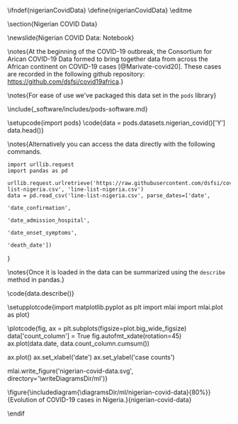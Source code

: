 \ifndef{nigerianCovidData}
\define{nigerianCovidData}
\editme

\section{Nigerian COVID Data}

\newslide{Nigerian COVID Data: Notebook}

\notes{At the beginning of the COVID-19 outbreak, the Consortium for Arican COVID-19 Data formed to bring together data from across the African continent on COVID-19 cases [@Marivate-covid20]. These cases are recorded in the following github repository: <https://github.com/dsfsi/covid19africa>.}

\notes{For ease of use we've packaged this data set in the `pods` library}

\include{_software/includes/pods-software.md}

\setupcode{import pods}
\code{data = pods.datasets.nigerian_covid()['Y']
data.head()}

\notes{Alternatively you can access the data directly with the following commands.

```{.python}
import urllib.request
import pandas as pd

urllib.request.urlretrieve('https://raw.githubusercontent.com/dsfsi/covid19africa/master/data/line_lists/line-list-nigeria.csv', 'line-list-nigeria.csv')
data = pd.read_csv('line-list-nigeria.csv', parse_dates=['date', 
                                                         'date_confirmation', 
														 'date_admission_hospital', 
														 'date_onset_symptoms',
														 'death_date'])
```
}


\notes{Once it is loaded in the data can be summarized using the `describe` method in pandas.}

\code{data.describe()}


\setupplotcode{import matplotlib.pyplot as plt
import mlai
import mlai.plot as plot}

\plotcode{fig, ax = plt.subplots(figsize=plot.big_wide_figsize)
data['count_column'] = True
fig.autofmt_xdate(rotation=45)
ax.plot(data.date, data.count_column.cumsum())

ax.plot()
ax.set_xlabel('date')
ax.set_ylabel('case counts')

mlai.write_figure('nigerian-covid-data.svg', directory='\writeDiagramsDir/ml')}

\figure{\includediagram{\diagramsDir/ml/nigerian-covid-data}{80%}}{Evolution of COVID-19 cases in Nigeria.}{nigerian-covid-data}

\endif
